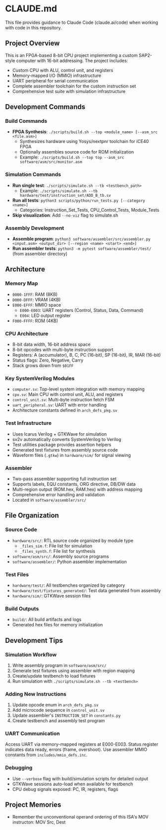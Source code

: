 # CLAUDE.md

This file provides guidance to Claude Code (claude.ai/code) when working with code in this repository.

## Project Overview

This is an FPGA-based 8-bit CPU project implementing a custom SAP2-style computer with 16-bit addressing. The project includes:

- Custom CPU with ALU, control unit, and registers
- Memory-mapped I/O (MMIO) infrastructure 
- UART peripheral for serial communication
- Complete assembler toolchain for the custom instruction set
- Comprehensive test suite with simulation infrastructure

## Development Commands

### Build Commands
- **FPGA Synthesis**: `./scripts/build.sh --top <module_name> [--asm_src <file.asm>]`
  - Synthesizes hardware using Yosys/nextpnr toolchain for iCE40 FPGA
  - Optionally assembles source code for ROM initialization
  - Example: `./scripts/build.sh --top top --asm_src software/asm/src/monitor.asm`

### Simulation Commands
- **Run single test**: `./scripts/simulate.sh --tb <testbench_path>`
  - Example: `./scripts/simulate.sh --tb hardware/test/instruction_set/ADD_B_tb.sv`
- **Run all tests**: `python3 scripts/python/run_tests.py [--category <name>]`
  - Categories: Instruction_Set_Tests, CPU_Control_Tests, Module_Tests
- **Skip visualization**: Add `--no-viz` flag to simulate.sh

### Assembly Development
- **Assemble program**: `python3 software/assembler/src/assembler.py <input.asm> <output_dir> [--region <name> <start> <end>]`
- **Run assembler tests**: `python3 -m pytest software/assembler/test/` (from assembler directory)

## Architecture

### Memory Map
- `0000-1FFF`: RAM (8KB)
- `D000-DFFF`: VRAM (4KB) 
- `E000-EFFF`: MMIO space
  - `E000-E003`: UART registers (Control, Status, Data, Command)
  - `E004`: LED output register
- `F000-FFFF`: ROM (4KB)

### CPU Architecture
- 8-bit data width, 16-bit address space
- 8-bit opcodes with multi-byte instruction support
- Registers: A (accumulator), B, C, PC (16-bit), SP (16-bit), IR, MAR (16-bit)
- Status flags: Zero, Negative, Carry
- Stack grows down from `$01FF`

### Key SystemVerilog Modules
- `computer.sv`: Top-level system integration with memory mapping
- `cpu.sv`: Main CPU with control unit, ALU, and registers
- `control_unit.sv`: Multi-byte instruction fetch FSM
- `uart_peripheral.sv`: UART with error handling
- Architecture constants defined in `arch_defs_pkg.sv`

### Test Infrastructure
- Uses Icarus Verilog + GTKWave for simulation
- sv2v automatically converts SystemVerilog to Verilog
- Test utilities package provides assertion helpers
- Generated test fixtures from assembly source code
- Waveform files (`.gtkw`) in `hardware/sim/` for signal viewing

### Assembler
- Two-pass assembler supporting full instruction set
- Supports labels, EQU constants, ORG directive, DB/DW data
- Multi-region output (ROM.hex, RAM.hex) with address mapping
- Comprehensive error handling and validation
- Located in `software/assembler/src/`

## File Organization

### Source Code
- `hardware/src/`: RTL source code organized by module type
  - `_files_sim.f`: File list for simulation
  - `_files_synth.f`: File list for synthesis
- `software/asm/src/`: Assembly source programs
- `software/assembler/`: Python assembler implementation

### Test Files
- `hardware/test/`: All testbenches organized by category
- `hardware/test/fixtures_generated/`: Test data generated from assembly
- `hardware/sim/`: GTKWave session files

### Build Outputs
- `build/`: All build artifacts and logs
- Generated hex files for memory initialization

## Development Tips

### Simulation Workflow
1. Write assembly program in `software/asm/src/`
2. Generate test fixtures using assembler with region mapping
3. Create/update testbench to load fixtures
4. Run simulation with `./scripts/simulate.sh --tb <testbench>`

### Adding New Instructions
1. Update opcode enum in `arch_defs_pkg.sv`
2. Add microcode sequence in `control_unit.sv`
3. Update assembler's `INSTRUCTION_SET` in `constants.py`
4. Create testbench and assembly test program

### UART Communication
Access UART via memory-mapped registers at E000-E003. Status register indicates data ready, errors (frame, overshoot). Use assembler MMIO constants from `includes/mmio_defs.inc`.

### Debugging
- Use `--verbose` flag with build/simulation scripts for detailed output
- GTKWave sessions auto-load when available for testbench
- CPU debug signals exposed: PC, IR, registers, flags

## Project Memories
- Remember the unconventional operand ordering of this ISA's MOV instructon: MOV Src, Dest